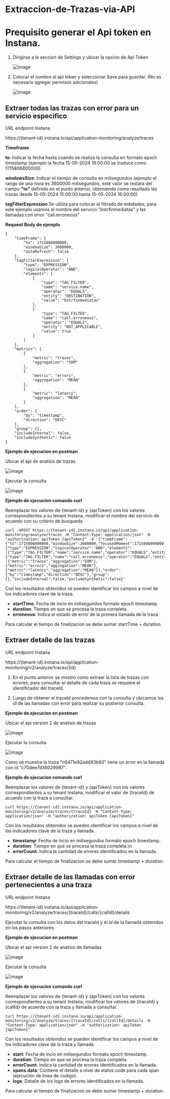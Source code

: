 # Extraccion-de-Trazas-via-API

# Prequisito generar el Api token en Instana.

1. Dirigirse a la seccion de Settings y ubicar la opcion de Api Token
 
   ![image](https://github.com/juan-conde-21/Extraccion-de-Trazas-via-API/assets/13276404/af39a48d-f1aa-4bce-94f2-7052029f23e8)

2. Colocar el nombre al api token y seleccionar Save para guardar. (No es necesario agregar permisos adicionales)

   ![image](https://github.com/juan-conde-21/Extraccion-de-Trazas-via-API/assets/13276404/a369d65f-e957-4398-a6f4-b032ad6ccd13)


## Extraer todas las trazas con error para un servicio especifico

  URL endpoint Instana
  
  https://{tenant-id}.instana.io/api/application-monitoring/analyze/traces

  **Timeframe**
  
  **to**: Indicar la fecha hasta cuando se realiza la consulta en formato epoch timestamp (ejemplo la fecha 15-05-2024 16:00:00 se traduce como 1715806800000)

  **windowsSize**: Indicar el tiempo de consulta en milisegundos (ejemplo el rango de una hora es 3600000 milisegundos, este valor se restara del campo **"to"** definido en el punto anterior, obteniendo como resultado las trazas desde 15-05-2024 15:00:00 hasta 15-05-2024 16:00:00)

  **tagFilterExpression**
  Se utiliza para colocar el filtrado de entidades, para este ejemplo usamos el nombre del servicio "bstrfinmediatas" y las llamadas con error "call.erroneous"

  **Request Body de ejemplo**

    {
        "timeFrame": {
            "to": 1715806800000,
            "windowSize": 3600000,
            "autoRefresh": false
        },
        "tagFilterExpression": {
            "type": "EXPRESSION",
            "logicalOperator": "AND",
            "elements": [
                {
                    "type": "TAG_FILTER",
                    "name": "service.name",
                    "operator": "EQUALS",
                    "entity": "DESTINATION",
                    "value": "bstrfinmediatas"
                },
                {
                    "type": "TAG_FILTER",
                    "name": "call.erroneous",
                    "operator": "EQUALS",
                    "entity": "NOT_APPLICABLE",
                    "value": true
                }
            ]
        },
        "metrics": [
            {
                "metric": "traces",
                "aggregation": "SUM"
            },
            {
                "metric": "errors",
                "aggregation": "MEAN"
            },
            {
                "metric": "latency",
                "aggregation": "MEAN"
            }
        ],
        "order": {
            "by": "timestamp",
            "direction": "DESC"
        },
        "group": {},
        "includeInternal": false,
        "includeSynthetic": false
    }


  **Ejemplo de ejecucion en postman**

  Ubicar el api de analisis de trazas

  ![image](https://github.com/juan-conde-21/Extraccion-de-Trazas-via-API/assets/13276404/70b047f9-50a0-4640-9be9-09baef036844)

  Ejecutar la consulta
  
  ![image](https://github.com/juan-conde-21/Extraccion-de-Trazas-via-API/assets/13276404/5f4c99db-6acd-442b-be1a-96edcd419052)

  **Ejemplo de ejecucion comando curl**

  Reemplazar los valores de {tenant-id} y {apiToken} con los valores correspondientes a su tenant Instana, modificar el nombre del servicio de acuerdo con su criterio de busqueda.

    curl -XPOST https://{tenant-id}.instana.io/api/application-monitoring/analyze/traces -H "Content-Type: application/json" -H "authorization: apiToken {apiToken}" -d '{"timeFrame":{"to":1715806800000,"windowSize":3600000,"focusedMoment":1715806800000,"autoRefresh":false},"tagFilterExpression":{"type":"EXPRESSION","logicalOperator":"AND","elements":[{"type":"TAG_FILTER","name":"service.name","operator":"EQUALS","entity":"DESTINATION","value":"bstransferencias"},{"type":"TAG_FILTER","name":"call.erroneous","operator":"EQUALS","entity":"NOT_APPLICABLE","value":true}]},"metrics":[{"metric":"traces","aggregation":"SUM"},{"metric":"errors","aggregation":"MEAN"},{"metric":"latency","aggregation":"MEAN"}],"order":{"by":"timestamp","direction":"DESC"},"group":{},"includeInternal":false,"includeSynthetic":false}'

  Con los resultados obtenidos se pueden identificar los campos a nivel de los indicadores clave de la traza.

  - **startTime**: Fecha de incio en milisegundos formato epoch timestamp.  
  - **duration**: Tiempo en que se procesa la traza completa.
  - **erroneous**: Indica el estado de error de la primera llamada de la traza.

  Para calcular el tiempo de finalizacion se debe sumar startTime + duration.


## Extraer detalle de las trazas

  URL endpoint Instana
  
  https://{tenant-id}.instana.io/api/application-monitoring/v2/analyze/traces/{id}

  1. En el punto anterior se mostro como extraer la lista de trazas con errores, para consultar el detalle de cada traza se requiere el identificador del traceId.

  2. Luego de obtener el traceId procedemos con la consulta y ubicamos los id de las llamadas con error para realizar su posterior consulta.

  **Ejemplo de ejecucion en postman**

  Ubicar el api version 2 de analisis de trazas

  ![image](https://github.com/juan-conde-21/Extraccion-de-Trazas-via-API/assets/13276404/20f013b2-89b3-420f-bf0b-35431f13d099)

  Ejecutar la consulta
  
  ![image](https://github.com/juan-conde-21/Extraccion-de-Trazas-via-API/assets/13276404/2e34b46e-22be-4e29-aebd-50e1ac1853ca)

  Como se muestra la traza "c6471e92ad483b93" tiene un error en la llamada con id "c70dee7d36029987".

  **Ejemplo de ejecucion comando curl**

  Reemplazar los valores de {tenant-id} y {apiToken} con los valores correspondientes a su tenant Instana, modificar el valor de {traceId} de acuerdo con la traza a consultar.

    curl https://{tenant-id}.instana.io/api/application-monitoring/v2/analyze/traces/{traceId} -H "Content-Type: application/json" -H "authorization: apiToken {apiToken}"

  Con los resultados obtenidos se pueden identificar los campos a nivel de los indicadores clave de la traza y llamada.

  - **timestamp**: Fecha de incio en milisegundos formato epoch timestamp.
  - **duration**: Tiempo en que se procesa la traza completa.\n
  - **errorCount**: Indica la cantidad de errores identificados en la llamada.

  Para calcular el tiempo de finalizacion se debe sumar timestamp + duration.


## Extraer detalle de las llamadas con error pertenecientes a una traza

  URL endpoint Instana
  
  https://{tenant-id}.instana.io/api/application-monitoring/v2/analyze/traces/{traceId}/calls/{callId}/details

  Ejecutar la consulta con los datos del traceId y el id de la llamada obtenidos en los pasos anteriores

  **Ejemplo de ejecucion en postman**

  Ubicar el api version 2 de analisis de llamadas
  
  ![image](https://github.com/juan-conde-21/Extraccion-de-Trazas-via-API/assets/13276404/b43fca53-507e-407f-9e92-5ca8a9d6b7dd)

  Ejecutar la consulta
  
  ![image](https://github.com/juan-conde-21/Extraccion-de-Trazas-via-API/assets/13276404/3bac49d2-2191-409d-ac23-9ad8f905dd38)

  **Ejemplo de ejecucion comando curl**

  Reemplazar los valores de {tenant-id} y {apiToken} con los valores correspondientes a su tenant Instana, modificar los valores de {traceId} y {callId} de acuerdo con la traza y llamada a consultar.

    curl https://{tenant-id}.instana.io/api/application-monitoring/v2/analyze/traces/{traceId}/calls/{callId}/details -H "Content-Type: application/json" -H "authorization: apiToken {apiToken}"

  Con los resultados obtenidos se pueden identificar los campos a nivel de los indicadores clave de la traza y llamada.

  - **start**: Fecha de incio en milisegundos formato epoch timestamp.
  - **duration**: Tiempo en que se procesa la traza completa.
  - **errorCount**: Indica la cantidad de errores identificados en la llamada.
  - **spans.data**: Contiene el detalle a nivel de status code para cada span (ejecución de linea de codigo).
  - **logs**: Detalle de los logs de errores identificados en la llamada.

  Para calcular el tiempo de finalizacion se debe sumar timestamp + duration.



